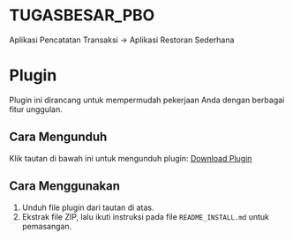 # TUGASBESAR_PBO
Aplikasi Pencatatan Transaksi -> Aplikasi Restoran Sederhana

# Plugin
Plugin ini dirancang untuk mempermudah pekerjaan Anda dengan berbagai fitur unggulan.
## Cara Mengunduh
Klik tautan di bawah ini untuk mengunduh plugin:
[Download Plugin ](https://drive.google.com/file/d/1R_5-2dUvrU9UPqPa3ummHl3DDRSnxud-/view?usp=sharing)
## Cara Menggunakan
1. Unduh file plugin dari tautan di atas.
2. Ekstrak file ZIP, lalu ikuti instruksi pada file `README_INSTALL.md` untuk pemasangan.
